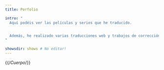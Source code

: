 ```yaml
---
title: Porfolio

intro: "
  Aquí podéis ver las películas y series que he traducido.


  Además, he realizado varias traducciones web y trabajos de corrección y control de calidad lingüístico para empresas.
"

showsdir: shows # No editar!
---
```

{{/*Cuerpo*/}}
